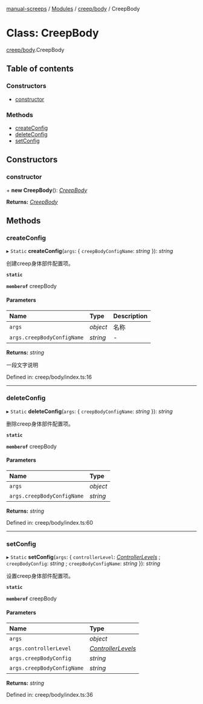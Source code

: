 [manual-screeps](../README.md) / [Modules](../modules.md) / [creep/body](../modules/creep_body.md) / CreepBody

# Class: CreepBody

[creep/body](../modules/creep_body.md).CreepBody

## Table of contents

### Constructors

- [constructor](creep_body.creepbody.md#constructor)

### Methods

- [createConfig](creep_body.creepbody.md#createconfig)
- [deleteConfig](creep_body.creepbody.md#deleteconfig)
- [setConfig](creep_body.creepbody.md#setconfig)

## Constructors

### constructor

\+ **new CreepBody**(): [*CreepBody*](creep_body.creepbody.md)

**Returns:** [*CreepBody*](creep_body.creepbody.md)

## Methods

### createConfig

▸ `Static` **createConfig**(`args`: { `creepBodyConfigName`: *string*  }): *string*

创建creep身体部件配置项。

**`static`**

**`memberof`** creepBody

#### Parameters

| Name | Type | Description |
| :------ | :------ | :------ |
| `args` | *object* | 名称 |
| `args.creepBodyConfigName` | *string* | - |

**Returns:** *string*

一段文字说明

Defined in: creep/body/index.ts:16

___

### deleteConfig

▸ `Static` **deleteConfig**(`args`: { `creepBodyConfigName`: *string*  }): *string*

删除creep身体部件配置项。

**`static`**

**`memberof`** creepBody

#### Parameters

| Name | Type |
| :------ | :------ |
| `args` | *object* |
| `args.creepBodyConfigName` | *string* |

**Returns:** *string*

Defined in: creep/body/index.ts:60

___

### setConfig

▸ `Static` **setConfig**(`args`: { `controllerLevel`: [*ControllerLevels*](../modules/creep_body_type.md#controllerlevels) ; `creepBodyConfig`: *string* ; `creepBodyConfigName`: *string*  }): *string*

设置creep身体部件配置项。

**`static`**

**`memberof`** creepBody

#### Parameters

| Name | Type |
| :------ | :------ |
| `args` | *object* |
| `args.controllerLevel` | [*ControllerLevels*](../modules/creep_body_type.md#controllerlevels) |
| `args.creepBodyConfig` | *string* |
| `args.creepBodyConfigName` | *string* |

**Returns:** *string*

Defined in: creep/body/index.ts:36

